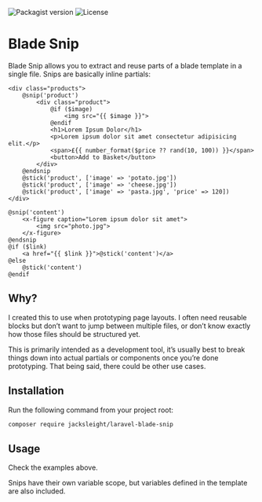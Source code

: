 ![Packagist version](https://flat.badgen.net/packagist/v/jacksleight/laravel-blade-snip)
![License](https://flat.badgen.net/github/license/jacksleight/laravel-blade-snip)

# Blade Snip

Blade Snip allows you to extract and reuse parts of a blade template in a single file. Snips are basically inline partials:

```blade
<div class="products">
    @snip('product')
        <div class="product">
            @if ($image)
                <img src="{{ $image }}">
            @endif
            <h1>Lorem Ipsum Dolor</h1>
            <p>Lorem ipsum dolor sit amet consectetur adipisicing elit.</p>
            <span>£{{ number_format($price ?? rand(10, 100)) }}</span>
            <button>Add to Basket</button>
        </div>
    @endsnip
    @stick('product', ['image' => 'potato.jpg'])
    @stick('product', ['image' => 'cheese.jpg'])
    @stick('product', ['image' => 'pasta.jpg', 'price' => 120])
</div>
```

```blade
@snip('content')
    <x-figure caption="Lorem ipsum dolor sit amet">
        <img src="photo.jpg">
    </x-figure>
@endsnip
@if ($link)
    <a href="{{ $link }}">@stick('content')</a>
@else
    @stick('content')
@endif
```

## Why?

I created this to use when prototyping page layouts. I often need reusable blocks but don’t want to jump between multiple files, or don’t know exactly how those files should be structured yet.

This is primarily intended as a development tool, it’s usually best to break things down into actual partials or components once you’re done prototyping. That being said, there could be other use cases.

## Installation

Run the following command from your project root:

```bash
composer require jacksleight/laravel-blade-snip
```

## Usage

Check the examples above.

Snips have their own variable scope, but variables defined in the template are also included.